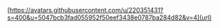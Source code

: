 [https://avatars.githubusercontent.com/u/220351431?s=400&u=5047bcb3fad055952f50eef3438e0787ba284d82&v=4](url)